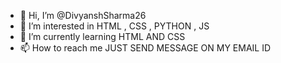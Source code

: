 - 👋 Hi, I’m @DivyanshSharma26
- 👀 I’m interested in HTML , CSS , PYTHON , JS
- 🌱 I’m currently learning HTML AND CSS
- 📫 How to reach me JUST SEND MESSAGE ON MY EMAIL ID

<!---
DivyanshSharma26/DivyanshSharma26 is a ✨ special ✨ repository because its `README.md` (this file) appears on your GitHub profile.
You can click the Preview link to take a look at your changes.
--->

